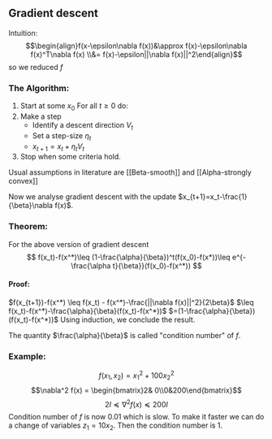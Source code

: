 ## Gradient descent
Intuition: 
$$\begin{align}f(x-\epsilon\nabla f(x))&\approx f(x)-\epsilon\nabla f(x)^T\nabla f(x) \\&= f(x)-\epsilon||\nabla f(x)||^2\end{align}$$
so we reduced $f$

### The Algorithm:
1. Start at some $x_0$
	For all $t\geq 0$ do:
2. Make a step
	- Identify a descent direction $V_t$
	- Set a step-size $\eta_t$
	- $x_{t+1}=x_t+\eta_tV_t$
3. Stop when some criteria hold.

Usual assumptions in literature are [[Beta-smooth]] and [[Alpha-strongly convex]]

Now we analyse gradient descent with the update $x_{t+1}=x_t-\frac{1}{\beta}\nabla f(x)$.

### Theorem:
For the above version of gradient descent
$$
f(x_t)-f(x^*)\leq (1-\frac{\alpha}{\beta})^t(f(x_0)-f(x*))\leq e^{-\frac{\alpha t}{\beta}}(f(x_0)-f(x^*))
$$
#### Proof:
$f(x_{t+1})-f(x^*) \leq f(x_t) - f(x^*)-\frac{||\nabla f(x)||^2}{2\beta}$
$\leq f(x_t)-f(x^*)-\frac{\alpha}{\beta}(f(x_t)-f(x^*))$
$=(1-\frac{\alpha}{\beta})(f(x_t)-f(x^*))$
Using induction, we conclude the result.

The quantity $\frac{\alpha}{\beta}$ is called "condition number" of $f$.

### Example:
$$f(x_1,x_2)=x_1^2+100x_2^2$$
$$\nabla^2 f(x) = \begin{bmatrix}2& 0\\0&200\end{bmatrix}$$
$$2I\preceq \nabla^2f(x)\preceq 200I$$
Condition number of $f$ is now 0.01 which is slow.
To make it faster we can do a change of variables $z_1=10x_2$.
Then the condition number is 1.

